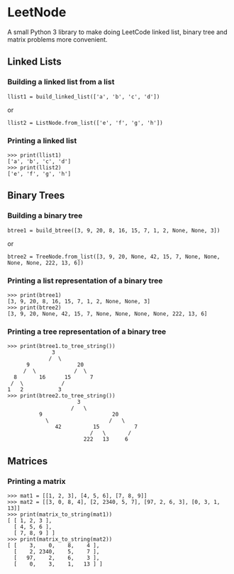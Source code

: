 # LeetNode
A small Python 3 library to make doing LeetCode linked list, binary tree and matrix problems more convenient.

## Linked Lists
### Building a linked list from a list
    llist1 = build_linked_list(['a', 'b', 'c', 'd'])

or

    llist2 = ListNode.from_list(['e', 'f', 'g', 'h'])

### Printing a linked list
    >>> print(llist1)
    ['a', 'b', 'c', 'd']
    >>> print(llist2)
    ['e', 'f', 'g', 'h']

## Binary Trees
### Building a binary tree
`btree1 = build_btree([3, 9, 20, 8, 16, 15, 7, 1, 2, None, None, 3])`

or

`btree2 = TreeNode.from_list([3, 9, 20, None, 42, 15, 7, None, None, None, None, 222, 13, 6])`

### Printing a list representation of a binary tree

    >>> print(btree1)
    [3, 9, 20, 8, 16, 15, 7, 1, 2, None, None, 3]
    >>> print(btree2)
    [3, 9, 20, None, 42, 15, 7, None, None, None, None, 222, 13, 6]

### Printing a tree representation of a binary tree

    >>> print(btree1.to_tree_string())
                  3
                 /  \
          9               20
         /  \            /  \
      8       16      15      7
     /  \            /
    1   2           3
    >>> print(btree2.to_tree_string())
                          3
                        /   \
              9                      20
                \                   /   \
                   42          15           7
                              /   \       /
                            222   13     6

## Matrices
### Printing a matrix
    >>> mat1 = [[1, 2, 3], [4, 5, 6], [7, 8, 9]]
    >>> mat2 = [[3, 0, 8, 4], [2, 2340, 5, 7], [97, 2, 6, 3], [0, 3, 1, 13]]
    >>> print(matrix_to_string(mat1))
    [ [ 1, 2, 3 ],
      [ 4, 5, 6 ],
      [ 7, 8, 9 ] ]
    >>> print(matrix_to_string(mat2))
    [ [    3,    0,    8,    4 ],
      [    2, 2340,    5,    7 ],
      [   97,    2,    6,    3 ],
      [    0,    3,    1,   13 ] ]
